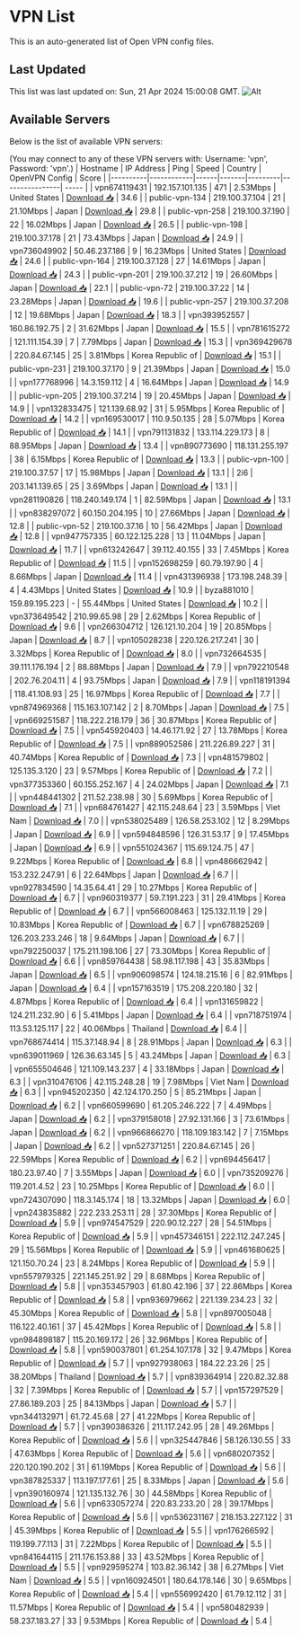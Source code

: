 # VPN List

This is an auto-generated list of Open VPN config files.

## Last Updated

This list was last updated on: Sun, 21 Apr 2024 15:00:08 GMT.
![Alt](https://repobeats.axiom.co/api/embed/186b98318ef1479477931607c1ad7d823f12451f.svg "Repobeats analytics image")

## Available Servers

Below is the list of available VPN servers:

(You may connect to any of these VPN servers with: Username: 'vpn', Password: 'vpn'.)
| Hostname | IP Address | Ping | Speed | Country | OpenVPN Config | Score |
|----------|------------|------|-------|---------|----------------| ----- |
| vpn674119431 | 192.157.101.135 | 471 | 2.53Mbps | United States | [Download 📥](./configs/server_0_US.ovpn) | 34.6 |
| public-vpn-134 | 219.100.37.104 | 21 | 21.10Mbps | Japan | [Download 📥](./configs/server_1_JP.ovpn) | 29.8 |
| public-vpn-258 | 219.100.37.190 | 22 | 16.02Mbps | Japan | [Download 📥](./configs/server_2_JP.ovpn) | 26.5 |
| public-vpn-198 | 219.100.37.178 | 21 | 73.43Mbps | Japan | [Download 📥](./configs/server_3_JP.ovpn) | 24.9 |
| vpn736049902 | 50.46.237.186 | 9 | 16.23Mbps | United States | [Download 📥](./configs/server_4_US.ovpn) | 24.6 |
| public-vpn-164 | 219.100.37.128 | 27 | 14.61Mbps | Japan | [Download 📥](./configs/server_5_JP.ovpn) | 24.3 |
| public-vpn-201 | 219.100.37.212 | 19 | 26.60Mbps | Japan | [Download 📥](./configs/server_6_JP.ovpn) | 22.1 |
| public-vpn-72 | 219.100.37.22 | 14 | 23.28Mbps | Japan | [Download 📥](./configs/server_7_JP.ovpn) | 19.6 |
| public-vpn-257 | 219.100.37.208 | 12 | 19.68Mbps | Japan | [Download 📥](./configs/server_8_JP.ovpn) | 18.3 |
| vpn393952557 | 160.86.192.75 | 2 | 31.62Mbps | Japan | [Download 📥](./configs/server_9_JP.ovpn) | 15.5 |
| vpn781615272 | 121.111.154.39 | 7 | 7.79Mbps | Japan | [Download 📥](./configs/server_10_JP.ovpn) | 15.3 |
| vpn369429678 | 220.84.67.145 | 25 | 3.81Mbps | Korea Republic of | [Download 📥](./configs/server_11_KR.ovpn) | 15.1 |
| public-vpn-231 | 219.100.37.170 | 9 | 21.39Mbps | Japan | [Download 📥](./configs/server_12_JP.ovpn) | 15.0 |
| vpn177768996 | 14.3.159.112 | 4 | 16.64Mbps | Japan | [Download 📥](./configs/server_13_JP.ovpn) | 14.9 |
| public-vpn-205 | 219.100.37.214 | 19 | 20.45Mbps | Japan | [Download 📥](./configs/server_14_JP.ovpn) | 14.9 |
| vpn132833475 | 121.139.68.92 | 31 | 5.95Mbps | Korea Republic of | [Download 📥](./configs/server_15_KR.ovpn) | 14.2 |
| vpn169530017 | 110.9.50.135 | 28 | 5.07Mbps | Korea Republic of | [Download 📥](./configs/server_16_KR.ovpn) | 14.1 |
| vpn791131832 | 133.114.229.173 | 8 | 88.95Mbps | Japan | [Download 📥](./configs/server_17_JP.ovpn) | 13.4 |
| vpn890773690 | 118.131.255.197 | 38 | 6.15Mbps | Korea Republic of | [Download 📥](./configs/server_18_KR.ovpn) | 13.3 |
| public-vpn-100 | 219.100.37.57 | 17 | 15.98Mbps | Japan | [Download 📥](./configs/server_19_JP.ovpn) | 13.1 |
| 2i6 | 203.141.139.65 | 25 | 3.69Mbps | Japan | [Download 📥](./configs/server_20_JP.ovpn) | 13.1 |
| vpn281190826 | 118.240.149.174 | 1 | 82.59Mbps | Japan | [Download 📥](./configs/server_21_JP.ovpn) | 13.1 |
| vpn838297072 | 60.150.204.195 | 10 | 27.66Mbps | Japan | [Download 📥](./configs/server_22_JP.ovpn) | 12.8 |
| public-vpn-52 | 219.100.37.16 | 10 | 56.42Mbps | Japan | [Download 📥](./configs/server_23_JP.ovpn) | 12.8 |
| vpn947757335 | 60.122.125.228 | 13 | 11.04Mbps | Japan | [Download 📥](./configs/server_24_JP.ovpn) | 11.7 |
| vpn613242647 | 39.112.40.155 | 33 | 7.45Mbps | Korea Republic of | [Download 📥](./configs/server_25_KR.ovpn) | 11.5 |
| vpn152698259 | 60.79.197.90 | 4 | 8.66Mbps | Japan | [Download 📥](./configs/server_26_JP.ovpn) | 11.4 |
| vpn431396938 | 173.198.248.39 | 4 | 4.43Mbps | United States | [Download 📥](./configs/server_27_US.ovpn) | 10.9 |
| byza881010 | 159.89.195.223 | - | 55.44Mbps | United States | [Download 📥](./configs/server_28_US.ovpn) | 10.2 |
| vpn373649542 | 210.99.65.98 | 29 | 2.62Mbps | Korea Republic of | [Download 📥](./configs/server_29_KR.ovpn) | 9.6 |
| vpn266304712 | 126.121.10.204 | 19 | 20.85Mbps | Japan | [Download 📥](./configs/server_30_JP.ovpn) | 8.7 |
| vpn105028238 | 220.126.217.241 | 30 | 3.32Mbps | Korea Republic of | [Download 📥](./configs/server_31_KR.ovpn) | 8.0 |
| vpn732664535 | 39.111.176.194 | 2 | 88.88Mbps | Japan | [Download 📥](./configs/server_32_JP.ovpn) | 7.9 |
| vpn792210548 | 202.76.204.11 | 4 | 93.75Mbps | Japan | [Download 📥](./configs/server_33_JP.ovpn) | 7.9 |
| vpn118191394 | 118.41.108.93 | 25 | 16.97Mbps | Korea Republic of | [Download 📥](./configs/server_34_KR.ovpn) | 7.7 |
| vpn874969368 | 115.163.107.142 | 2 | 8.70Mbps | Japan | [Download 📥](./configs/server_35_JP.ovpn) | 7.5 |
| vpn669251587 | 118.222.218.179 | 36 | 30.87Mbps | Korea Republic of | [Download 📥](./configs/server_36_KR.ovpn) | 7.5 |
| vpn545920403 | 14.46.171.92 | 27 | 13.78Mbps | Korea Republic of | [Download 📥](./configs/server_37_KR.ovpn) | 7.5 |
| vpn889052586 | 211.226.89.227 | 31 | 40.74Mbps | Korea Republic of | [Download 📥](./configs/server_38_KR.ovpn) | 7.3 |
| vpn481579802 | 125.135.3.120 | 23 | 9.57Mbps | Korea Republic of | [Download 📥](./configs/server_39_KR.ovpn) | 7.2 |
| vpn377353360 | 60.155.252.167 | 4 | 24.02Mbps | Japan | [Download 📥](./configs/server_40_JP.ovpn) | 7.1 |
| vpn448441302 | 211.52.238.98 | 30 | 5.69Mbps | Korea Republic of | [Download 📥](./configs/server_41_KR.ovpn) | 7.1 |
| vpn684761427 | 42.115.248.64 | 23 | 3.59Mbps | Viet Nam | [Download 📥](./configs/server_42_VN.ovpn) | 7.0 |
| vpn538025489 | 126.58.253.102 | 12 | 8.29Mbps | Japan | [Download 📥](./configs/server_43_JP.ovpn) | 6.9 |
| vpn594848596 | 126.31.53.17 | 9 | 17.45Mbps | Japan | [Download 📥](./configs/server_44_JP.ovpn) | 6.9 |
| vpn551024367 | 115.69.124.75 | 47 | 9.22Mbps | Korea Republic of | [Download 📥](./configs/server_45_KR.ovpn) | 6.8 |
| vpn486662942 | 153.232.247.91 | 6 | 22.64Mbps | Japan | [Download 📥](./configs/server_46_JP.ovpn) | 6.7 |
| vpn927834590 | 14.35.64.41 | 29 | 10.27Mbps | Korea Republic of | [Download 📥](./configs/server_47_KR.ovpn) | 6.7 |
| vpn960319377 | 59.7.191.223 | 31 | 29.41Mbps | Korea Republic of | [Download 📥](./configs/server_48_KR.ovpn) | 6.7 |
| vpn566008463 | 125.132.11.19 | 29 | 10.83Mbps | Korea Republic of | [Download 📥](./configs/server_49_KR.ovpn) | 6.7 |
| vpn678825269 | 126.203.233.246 | 18 | 9.64Mbps | Japan | [Download 📥](./configs/server_50_JP.ovpn) | 6.7 |
| vpn792250037 | 175.211.198.106 | 27 | 73.30Mbps | Korea Republic of | [Download 📥](./configs/server_51_KR.ovpn) | 6.6 |
| vpn859764438 | 58.98.117.198 | 43 | 35.83Mbps | Japan | [Download 📥](./configs/server_52_JP.ovpn) | 6.5 |
| vpn906098574 | 124.18.215.16 | 6 | 82.91Mbps | Japan | [Download 📥](./configs/server_53_JP.ovpn) | 6.4 |
| vpn157163519 | 175.208.220.180 | 32 | 4.87Mbps | Korea Republic of | [Download 📥](./configs/server_54_KR.ovpn) | 6.4 |
| vpn131659822 | 124.211.232.90 | 6 | 5.41Mbps | Japan | [Download 📥](./configs/server_55_JP.ovpn) | 6.4 |
| vpn718751974 | 113.53.125.117 | 22 | 40.06Mbps | Thailand | [Download 📥](./configs/server_56_TH.ovpn) | 6.4 |
| vpn768674414 | 115.37.148.94 | 8 | 28.91Mbps | Japan | [Download 📥](./configs/server_57_JP.ovpn) | 6.3 |
| vpn639011969 | 126.36.63.145 | 5 | 43.24Mbps | Japan | [Download 📥](./configs/server_58_JP.ovpn) | 6.3 |
| vpn655504646 | 121.109.143.237 | 4 | 33.18Mbps | Japan | [Download 📥](./configs/server_59_JP.ovpn) | 6.3 |
| vpn310476106 | 42.115.248.28 | 19 | 7.98Mbps | Viet Nam | [Download 📥](./configs/server_60_VN.ovpn) | 6.3 |
| vpn945202350 | 42.124.170.250 | 5 | 85.21Mbps | Japan | [Download 📥](./configs/server_61_JP.ovpn) | 6.2 |
| vpn660599690 | 61.205.246.222 | 7 | 4.49Mbps | Japan | [Download 📥](./configs/server_62_JP.ovpn) | 6.2 |
| vpn379158018 | 27.92.131.166 | 3 | 73.61Mbps | Japan | [Download 📥](./configs/server_63_JP.ovpn) | 6.2 |
| vpn966866270 | 118.109.183.142 | 7 | 7.15Mbps | Japan | [Download 📥](./configs/server_64_JP.ovpn) | 6.2 |
| vpn527371251 | 220.84.67.145 | 26 | 22.59Mbps | Korea Republic of | [Download 📥](./configs/server_65_KR.ovpn) | 6.2 |
| vpn694456417 | 180.23.97.40 | 7 | 3.55Mbps | Japan | [Download 📥](./configs/server_66_JP.ovpn) | 6.0 |
| vpn735209276 | 119.201.4.52 | 23 | 10.25Mbps | Korea Republic of | [Download 📥](./configs/server_67_KR.ovpn) | 6.0 |
| vpn724307090 | 118.3.145.174 | 18 | 13.32Mbps | Japan | [Download 📥](./configs/server_68_JP.ovpn) | 6.0 |
| vpn243835882 | 222.233.253.11 | 28 | 37.30Mbps | Korea Republic of | [Download 📥](./configs/server_69_KR.ovpn) | 5.9 |
| vpn974547529 | 220.90.12.227 | 28 | 54.51Mbps | Korea Republic of | [Download 📥](./configs/server_70_KR.ovpn) | 5.9 |
| vpn457346151 | 222.112.247.245 | 29 | 15.56Mbps | Korea Republic of | [Download 📥](./configs/server_71_KR.ovpn) | 5.9 |
| vpn461680625 | 121.150.70.24 | 23 | 8.24Mbps | Korea Republic of | [Download 📥](./configs/server_72_KR.ovpn) | 5.9 |
| vpn557979325 | 221.145.251.92 | 29 | 8.68Mbps | Korea Republic of | [Download 📥](./configs/server_73_KR.ovpn) | 5.8 |
| vpn353457903 | 61.80.42.196 | 37 | 22.86Mbps | Korea Republic of | [Download 📥](./configs/server_74_KR.ovpn) | 5.8 |
| vpn936979662 | 221.139.234.23 | 32 | 45.30Mbps | Korea Republic of | [Download 📥](./configs/server_75_KR.ovpn) | 5.8 |
| vpn897005048 | 116.122.40.161 | 37 | 45.42Mbps | Korea Republic of | [Download 📥](./configs/server_76_KR.ovpn) | 5.8 |
| vpn984898187 | 115.20.169.172 | 26 | 32.96Mbps | Korea Republic of | [Download 📥](./configs/server_77_KR.ovpn) | 5.8 |
| vpn590037801 | 61.254.107.178 | 32 | 9.47Mbps | Korea Republic of | [Download 📥](./configs/server_78_KR.ovpn) | 5.7 |
| vpn927938063 | 184.22.23.26 | 25 | 38.20Mbps | Thailand | [Download 📥](./configs/server_79_TH.ovpn) | 5.7 |
| vpn839364914 | 220.82.32.88 | 32 | 7.39Mbps | Korea Republic of | [Download 📥](./configs/server_80_KR.ovpn) | 5.7 |
| vpn157297529 | 27.86.189.203 | 25 | 84.13Mbps | Japan | [Download 📥](./configs/server_81_JP.ovpn) | 5.7 |
| vpn344132971 | 61.72.45.68 | 27 | 41.22Mbps | Korea Republic of | [Download 📥](./configs/server_82_KR.ovpn) | 5.7 |
| vpn390386326 | 211.117.242.95 | 28 | 49.26Mbps | Korea Republic of | [Download 📥](./configs/server_83_KR.ovpn) | 5.6 |
| vpn325447846 | 58.126.130.55 | 33 | 47.63Mbps | Korea Republic of | [Download 📥](./configs/server_84_KR.ovpn) | 5.6 |
| vpn680207352 | 220.120.190.202 | 31 | 61.19Mbps | Korea Republic of | [Download 📥](./configs/server_85_KR.ovpn) | 5.6 |
| vpn387825337 | 113.197.177.61 | 25 | 8.33Mbps | Japan | [Download 📥](./configs/server_86_JP.ovpn) | 5.6 |
| vpn390160974 | 121.135.132.76 | 30 | 44.58Mbps | Korea Republic of | [Download 📥](./configs/server_87_KR.ovpn) | 5.6 |
| vpn633057274 | 220.83.233.20 | 28 | 39.17Mbps | Korea Republic of | [Download 📥](./configs/server_88_KR.ovpn) | 5.6 |
| vpn536231167 | 218.153.227.122 | 31 | 45.39Mbps | Korea Republic of | [Download 📥](./configs/server_89_KR.ovpn) | 5.5 |
| vpn176266592 | 119.199.77.113 | 31 | 7.22Mbps | Korea Republic of | [Download 📥](./configs/server_90_KR.ovpn) | 5.5 |
| vpn841644115 | 211.176.153.88 | 33 | 43.52Mbps | Korea Republic of | [Download 📥](./configs/server_91_KR.ovpn) | 5.5 |
| vpn929595274 | 103.82.36.142 | 38 | 6.27Mbps | Viet Nam | [Download 📥](./configs/server_92_VN.ovpn) | 5.5 |
| vpn160924501 | 180.64.178.146 | 30 | 9.65Mbps | Korea Republic of | [Download 📥](./configs/server_93_KR.ovpn) | 5.4 |
| vpn556992420 | 61.79.12.112 | 31 | 11.57Mbps | Korea Republic of | [Download 📥](./configs/server_94_KR.ovpn) | 5.4 |
| vpn580482939 | 58.237.183.27 | 33 | 9.53Mbps | Korea Republic of | [Download 📥](./configs/server_95_KR.ovpn) | 5.4 |
